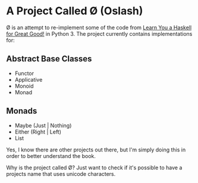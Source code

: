 # A Project Called Ø (Oslash)

Ø is an attempt to re-implement some of the code from 
[Learn You a Haskell for Great Good!](http://learnyouahaskell.com/) in
Python 3. The project currently contains implementations for:

## Abstract Base Classes

 - Functor
 - Applicative
 - Monoid
 - Monad

## Monads
 
 - Maybe (Just | Nothing)
 - Either (Right | Left)
 - List

Yes, I know there are other projects out there, but I'm simply doing this in 
order to better understand the book.

Why is the project called Ø? Just want to check if it's possible to have a 
projects name that uses unicode characters.